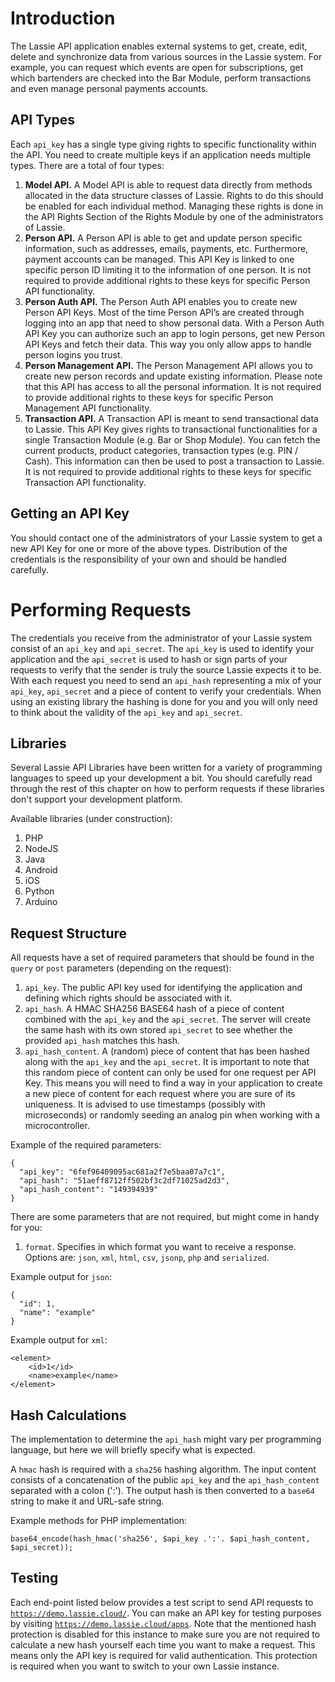 # Introduction
The Lassie API application enables external systems to get, create, edit, delete and synchronize data from various sources in the Lassie system. For example, you can request which events are open for subscriptions, get which bartenders are checked into the Bar Module, perform transactions and even manage personal payments accounts.

## API Types
Each <code>api_key</code> has a single type giving rights to specific functionality within the API. You need to create multiple keys if an application needs multiple types. There are a total of four types:
1. <b>Model API.</b> A Model API is able to request data directly from methods allocated in the data structure classes of Lassie. Rights to do this should be enabled for each individual method. Managing these rights is done in the API Rights Section of the Rights Module by one of the administrators of Lassie.
2. <b>Person API.</b> A Person API is able to get and update person specific information, such as addresses, emails, payments, etc. Furthermore, payment accounts can be managed. This API Key is linked to one specific person ID limiting it to the information of one person. It is not required to provide additional rights to these keys for specific Person API functionality.
3. <b>Person Auth API.</b> The Person Auth API enables you to create new Person API Keys. Most of the time Person API’s are created through logging into an app that need to show personal data. With a Person Auth API Key you can authorize such an app to login persons, get new Person API Keys and fetch their data. This way you only allow apps to handle person logins you trust.
4. <b>Person Management API.</b> The Person Management API allows you to create new person records and update existing information. Please note that this API has access to all the personal information. It is not required to provide additional rights to these keys for specific Person Management API functionality.
5. <b>Transaction API.</b> A Transaction API is meant to send transactional data to Lassie. This API Key gives rights to transactional functionalities for a single Transaction Module (e.g. Bar or Shop Module). You can fetch the current products, product categories, transaction types (e.g. PIN / Cash). This information can then be used to post a transaction to Lassie. It is not required to provide additional rights to these keys for specific Transaction API functionality.

## Getting an API Key
You should contact one of the administrators of your Lassie system to get a new API Key for one or more of the above types. Distribution of the credentials is the responsibility of your own and should be handled carefully.

# Performing Requests
The credentials you receive from the administrator of your Lassie system consist of an <code>api_key</code> and <code>api_secret</code>. The <code>api_key</code> is used to identify your application and the <code>api_secret</code> is used to hash or sign parts of your requests to verify that the sender is truly the source Lassie expects it to be. With each request you need to send an <code>api_hash</code> representing a mix of your <code>api_key</code>, <code>api_secret</code> and a piece of content to verify your credentials. When using an existing library the hashing is done for you and you will only need to think about the validity of the <code>api_key</code> and <code>api_secret</code>.

## Libraries
Several Lassie API Libraries have been written for a variety of programming languages to speed up your development a bit. You should carefully read through the rest of this chapter on how to perform requests if these libraries don't support your development platform.

Available libraries (under construction):
1. PHP
2. NodeJS
2. Java
3. Android
4. iOS
5. Python
6. Arduino

## Request Structure
All requests have a set of required parameters that should be found in the <code>query</code> or <code>post</code> parameters (depending on the request):
1. <code>api_key</code>. The public API key used for identifying the application and defining which rights should be associated with it.
3. <code>api_hash</code>. A HMAC SHA256 BASE64 hash of a piece of content combined with the <code>api_key</code> and the <code>api_secret</code>. The server will create the same hash with its own stored <code>api_secret</code> to see whether the provided <code>api_hash</code> matches this hash.
4. <code>api_hash_content</code>. A (random) piece of content that has been hashed along with the <code>api_key</code> and the <code>api_secret</code>. It is important to note that this random piece of content can only be used for one request per API Key. This means you will need to find a way in your application to create a new piece of content for each request where you are sure of its uniqueness. It is advised to use timestamps (possibly with microseconds) or randomly seeding an analog pin when working with a microcontroller.

Example of the required parameters:

    {
      "api_key": "6fef96409095ac681a2f7e5baa07a7c1",
      "api_hash": "51aeff8712ff502bf3c2df71025ad2d3",
      "api_hash_content": "149394939"
    }

There are some parameters that are not required, but might come in handy for you:
1. <code>format</code>. Specifies in which format you want to receive a response.
Options are: <code>json</code>, <code>xml</code>, <code>html</code>, <code>csv</code>, <code>jsonp</code>, <code>php</code> and <code>serialized</code>.

Example output for <code>json</code>:

    {
      "id": 1,
      "name": "example"
    }

Example output for <code>xml</code>:

    <element>
        <id>1</id>
        <name>example</name>
    </element>

## Hash Calculations
The implementation to determine the <code>api_hash</code> might vary per programming language, but here we will briefly specify what is expected.

A <code>hmac</code> hash is required with a <code>sha256</code> hashing algorithm. The input content consists of a concatenation of the public <code>api_key</code> and the <code>api_hash_content</code> separated with a colon (':'). The output hash is then converted to a <code>base64</code> string to make it and URL-safe string.

Example methods for PHP implementation:

    base64_encode(hash_hmac('sha256', $api_key .':'. $api_hash_content, $api_secret));

## Testing
Each end-point listed below provides a test script to send API requests to <code>https://demo.lassie.cloud/</code>. You can make an API key for testing purposes by visiting <code>https://demo.lassie.cloud/apps</code>. Note that the mentioned hash protection is disabled for this instance to make sure you are not required to calculate a new hash yourself each time you want to make a request. This means only the API key is required for valid authentication. This protection is required when you want to switch to your own Lassie instance.
